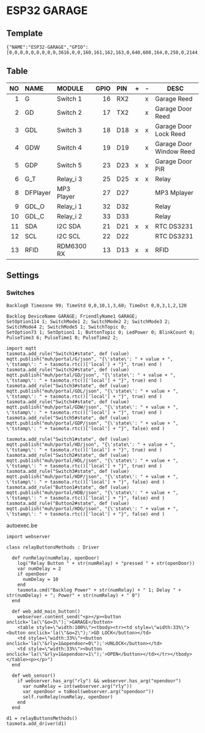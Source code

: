 # ESP32 GARAGE

## Template

```
{"NAME":"ESP32-GARAGE","GPIO":[0,0,0,0,0,0,0,0,0,3616,0,0,160,161,162,163,0,640,608,164,0,258,0,2144,0,0,0,0,256,257,0,0,0,0,0,0],"FLAG":0,"BASE":1}
```

## Table

| NO | NAME | MODULE | GPIO | PIN | + | - | DESC |
|--:|:--|:--|--:|:--|---|---|---|
| 1 | G | Switch 1 | 16 | RX2 | | x | Garage Reed |
| 2 | GD | Switch 2 | 17 | TX2 | | x | Garage Door Reed |
| 3 | GDL | Switch 3 | 18 | D18 | x | x | Garage Door Lock Reed |
| 4 | GDW | Switch 4 | 19 | D19 |   | x | Garage Door Window Reed |
| 5 | GDP | Switch 5 | 23 | D23 | x | x | Garage Door PiR |
| 6 | G_T | Relay_i 3 | 25 | D25 | x | x | Relay |
| 8 | DFPlayer | MP3 Player | 27 | D27 | | | MP3 Mplayer |
| 9 | GDL_O | Relay_i 1 | 32 | D32 | | | Relay |
| 10 | GDL_C | Relay_i 2 | 33 | D33 | | | Relay |
| 11 | SDA | I2C SDA | 21 | D21 | x | x | RTC DS3231 |
| 12 | SCL | I2C SCL | 22 | D22 | | | RTC DS3231 |
| 13 | RFID | RDM6300 RX | 13 | D13 | x | x | RFID |

## Settings
### Switches
```
Backlog0 Timezone 99; TimeStd 0,0,10,1,3,60; TimeDst 0,0,3,1,2,120
```
```
Backlog DeviceName GARAGE; FriendlyName1 GARAGE; 
SetOption114 1; SwitchMode1 2; SwitchMode2 2; SwitchMode3 2; SwitchMode4 2; SwitchMode5 1; SwitchTopic 0;
SetOption73 1; SetOption1 1; ButtonTopic 0; LedPower 0; BlinkCount 0;
PulseTime3 6; PulseTime1 0; PulseTime2 2;
```

```
import mqtt
tasmota.add_rule("Switch1#state", def (value) mqtt.publish("muh/portal/G/json", "{\'state\': " + value + ", \'tstamp\': " + tasmota.rtc()['local'] + "}", true) end )
tasmota.add_rule("Switch2#state", def (value) mqtt.publish("muh/portal/GD/json", "{\'state\': " + value + ", \'tstamp\': " + tasmota.rtc()['local'] + "}", true) end )
tasmota.add_rule("Switch3#state", def (value) mqtt.publish("muh/portal/GDL/json", "{\'state\': " + value + ", \'tstamp\': " + tasmota.rtc()['local'] + "}", true) end )
tasmota.add_rule("Switch4#state", def (value) mqtt.publish("muh/portal/GDW/json", "{\'state\': " + value + ", \'tstamp\': " + tasmota.rtc()['local'] + "}", true) end )
tasmota.add_rule("Switch5#state", def (value) mqtt.publish("muh/portal/GDP/json", "{\'state\': " + value + ", \'tstamp\': " + tasmota.rtc()['local'] + "}", false) end )

tasmota.add_rule("Switch1#state", def (value) mqtt.publish("muh/portal/HD/json", "{\'state\': " + value + ", \'tstamp\': " + tasmota.rtc()['local'] + "}", true) end )
tasmota.add_rule("Switch2#state", def (value) mqtt.publish("muh/portal/HDL/json", "{\'state\': " + value + ", \'tstamp\': " + tasmota.rtc()['local'] + "}", true) end )
tasmota.add_rule("Switch3#state", def (value) mqtt.publish("muh/portal/HDP/json", "{\'state\': " + value + ", \'tstamp\': " + tasmota.rtc()['local'] + "}", false) end )
tasmota.add_rule("Button1#state", def (value) mqtt.publish("muh/portal/HDB/json", "{\'state\': " + value + ", \'tstamp\': " + tasmota.rtc()['local'] + "}", false) end )
tasmota.add_rule("Button2#state", def (value) mqtt.publish("muh/portal/HDG/json", "{\'state\': " + value + ", \'tstamp\': " + tasmota.rtc()['local'] + "}", false) end )
```

autoexec.be
```
import webserver

class relayButtonsMethods : Driver

  def runRelay(numRelay, openDoor)
    log("Relay Button " + str(numRelay) + "pressed " + str(openDoor))
    var numDelay = 2
    if openDoor
      numDelay = 10
    end
    tasmota.cmd("Backlog Power" + str(numRelay) + " 1; Delay " + str(numDelay) + "; Power" + str(numRelay) + " 0")
  end

  def web_add_main_button()
    webserver.content_send("<p></p><button onclick='la(\"&o=3\");'>GARAGE</button>
    <table style=\"width:100%\"><tbody><tr><td style=\"width:33%\"><button onclick='la(\"&o=2\");'>GD LOCK</button></td>
    <td style=\"width:33%\"><button onclick='la(\"&rly=1&opendoor=0\");'>UNLOCK</button></td>
    <td style=\"width:33%\"><button onclick='la(\"&rly=1&opendoor=1\");'>OPEN</button></td></tr></tbody></table><p></p>")
  end

  def web_sensor()
    if webserver.has_arg("rly") && webserver.has_arg("opendoor")
      var numRelay = int(webserver.arg("rly"))
      var openDoor = toBool(webserver.arg("opendoor"))
      self.runRelay(numRelay, openDoor)
    end
  end
  
d1 = relayButtonsMethods()
tasmota.add_driver(d1)
```
